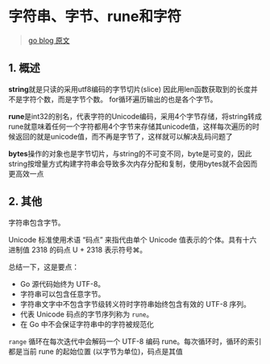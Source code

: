 # 字符串、字节、rune和字符

> [go blog 原文](https://blog.golang.org/strings)



## 1. 概述

**string**就是只读的采用utf8编码的字节切片(slice) 因此用len函数获取到的长度并不是字符个数，而是字节个数。 for循环遍历输出的也是各个字节。

**rune**是int32的别名，代表字符的Unicode编码，采用4个字节存储，将string转成rune就意味着任何一个字符都用4个字节来存储其unicode值，这样每次遍历的时候返回的就是unicode值，而不再是字节了，这样就可以解决乱码问题了

**bytes**操作的对象也是字节切片，与string的不可变不同，byte是可变的，因此string按增量方式构建字符串会导致多次内存分配和复制，使用bytes就不会因而更高效一点



## 2. 其他

字符串包含字节。

Unicode 标准使用术语 “码点” 来指代由单个 Unicode 值表示的个体。具有十六进制值 2318 的码点 U + 2318 表示符号⌘。

总结一下，这是要点：

- Go 源代码始终为 UTF-8。
- 字符串可以包含任意字节。
- 字符串文字中不包含字节级转义符时字符串始终包含有效的 UTF-8 序列。
- 代表 Unicode 码点的字节序列称为 `rune`。
- 在 Go 中不会保证字符串中的字符被规范化



 `range` 循环在每次迭代中会解码一个 UTF-8 编码 rune。每次循环时，循环的索引都是当前 rune 的起始位置 (以字节为单位)，码点是其值